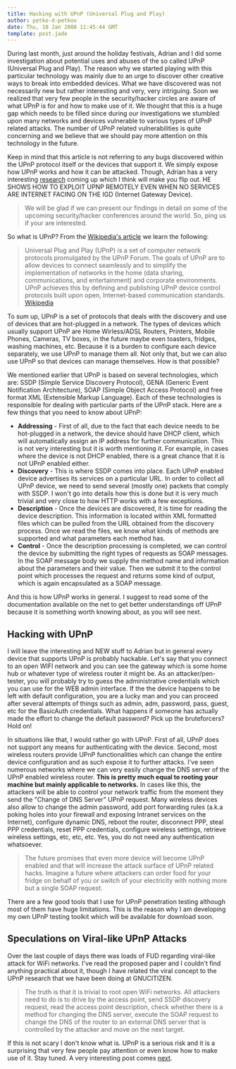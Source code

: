 ```yaml
---
title: Hacking with UPnP (Universal Plug and Play)
author: petko-d-petkov
date: Thu, 10 Jan 2008 11:45:44 GMT
template: post.jade
---
```


During last month, just around the holiday festivals, Adrian and I did some investigation about potential uses and abuses of the so called UPnP (Universal Plug and Play). The reason why we started playing with this particular technology was mainly due to an urge to discover other creative ways to break into embedded devices. What we have discovered was not necessarily new but rather interesting and very, very intriguing. Soon we realized that very few people in the security/hacker circles are aware of what UPnP is for and how to make use of it. We thought that this is a huge gap which needs to be filled since during our investigations we stumbled upon many networks and devices vulnerable to various types of UPnP related attacks. The number of UPnP related vulnerabilities is quite concerning and we believe that we should pay more attention on this technology in the future.

Keep in mind that this article is not referring to any bugs discovered within the UPnP protocol itself or the devices that support it. We simply expose how UPnP works and how it can be attacked. Though, Adrian has a very interesting [research](/blog/bt-home-flub-pwnin-the-bt-home-hub-5) coming up which I think will make you flip out. HE SHOWS HOW TO EXPLOIT UPNP REMOTELY EVEN WHEN NO SERVICES ARE INTERNET FACING ON THE IGD (Internet Gateway Device).

> We will be glad if we can present our findings in detail on some of the upcoming security/hacker conferences around the world. So, ping us if your are interested.

So what is UPnP? From the [Wikipedia's article](http://en.wikipedia.org/wiki/Universal_Plug_and_Play) we learn the following:

> Universal Plug and Play (UPnP) is a set of computer network protocols promulgated by the UPnP Forum. The goals of UPnP are to allow devices to connect seamlessly and to simplify the implementation of networks in the home (data sharing, communications, and entertainment) and corporate environments. UPnP achieves this by defining and publishing UPnP device control protocols built upon open, Internet-based communication standards. [Wikipedia](http://en.wikipedia.org/wiki/Universal_Plug_and_Play)

To sum up, UPnP is a set of protocols that deals with the discovery and use of devices that are hot-plugged in a network. The types of devices which usually support UPnP are Home Wirless/ADSL Routers, Printers, Mobile Phones, Cameras, TV boxes, in the future maybe even toasters, fridges, washing machines, etc. Because it is a burden to configure each device separately, we use UPnP to manage them all. Not only that, but we can also use UPnP so that devices can manage themselves. How is that possible?

We mentioned earlier that UPnP is based on several technologies, which are: SSDP (Simple Service Discovery Protocol), GENA (Generic Event Notification Architecture), SOAP (Simple Object Access Protocol) and free format XML (Extensible Markup Language). Each of these technologies is responsible for dealing with particular parts of the UPnP stack. Here are a few things that you need to know about UPnP:

* **Addressing** - First of all, due to the fact that each device needs to be hot-plugged in a network, the device should have DHCP client, which will automatically assign an IP address for further communication. This is not very interesting but it is worth mentioning it. For example, in cases where the device is not DHCP enabled, there is a great chance that it is not UPnP enabled either.
* **Discovery** - This is where SSDP comes into place. Each UPnP enabled device advertises its services on a particular URL. In order to collect all UPnP device, we need to send several (mostly one) packets that comply with SSDP. I won't go into details how this is done but it is very much trivial and very close to how HTTP works with a few exceptions.
* **Description** - Once the devices are discovered, it is time for reading the device description. This information is located within XML formatted files which can be pulled from the URL obtained from the discovery process. Once we read the files, we know what kinds of methods are supported and what parameters each method has.
* **Control** - Once the description processing is completed, we can control the device by submitting the right types of requests as SOAP messages. In the SOAP message body we supply the method name and information about the parameters and their value. Then we submit it to the control point which processes the request and returns some kind of output, which is again encapsulated as a SOAP message.

And this is how UPnP works in general. I suggest to read some of the documentation available on the net to get better understandings off UPnP because it is something worth knowing about, as you will see next.

## Hacking with UPnP

I will leave the interesting and NEW stuff to Adrian but in general every device that supports UPnP is probably hackable. Let's say that you connect to an open WIFI network and you can see the gateway which is some home hub or whatever type of wireless router it might be. As an attacker/pen-tester, you will probably try to guess the administrative credentials which you can use for the WEB admin interface. If the the device happens to be left with default configuration, you are a lucky man and you can proceed after several attempts of things such as admin, adm, password, pass, guest, etc for the BasicAuth credentials. What happens if someone has actually made the effort to change the default password? Pick up the bruteforcers? Hold on!

In situations like that, I would rather go with UPnP. First of all, UPnP does not support any means for authenticating with the device. Second, most wireless routers provide UPnP functionalities which can change the entire device configuration and as such expose it to further attacks. I've seen numerous networks where we can very easily change the DNS server of the UPnP enabled wireless router. **This is pretty much equal to rooting your machine but mainly applicable to networks.** In cases like this, the attackers will be able to control your network traffic from the moment they send the "Change of DNS Server" UPnP request. Many wireless devices also allow to change the admin password, add port forwarding rules (a.k.a poking holes into your firewall and exposing Intranet services on the Internet), configure dynamic DNS, reboot the router, disconnect PPP, steal PPP credentials, reset PPP credentials, configure wireless settings, retrieve wireless settings, etc, etc, etc. Yes, you do not need any authentication whatsoever.

> The future promises that even more device will become UPnP enabled and that will increase the attack surface of UPnP related hacks. Imagine a future where attackers can order food for your fridge on behalf of you or switch of your electricity with nothing more but a single SOAP request.

There are a few good tools that I use for UPnP penetration testing although most of them have huge limitations. This is the reason why I am developing my own UPnP testing toolkit which will be available for download soon.

## Speculations on Viral-like UPnP Attacks

Over the last couple of days there was loads of FUD regarding viral-like attack for WiFi networks. I've read the proposed paper and I couldn't find anything practical about it, though I have related the viral concept to the UPnP research that we have been doing at GNUCITIZEN.

> The truth is that it is trivial to root open WiFi networks. All attackers need to do is to drive by the access point, send SSDP discovery request, read the access point description, check whether there is a method for changing the DNS server, execute the SOAP request to change the DNS of the router to an external DNS server that is controlled by the attacker and move on the next target.

If this is not scary I don't know what is. UPnP is a serious risk and it is a surprising that very few people pay attention or even know how to make use of it. Stay tuned. A very interesting post comes [next](/blog/bt-home-flub-pwnin-the-bt-home-hub-5).
